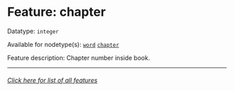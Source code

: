 # Feature: chapter

Datatype: `integer`

Available for nodetype(s): [`word`](wordnodefeatures.md#readme) [`chapter`](chapternodefeatures.md#readme)

Feature description: Chapter number inside book.

---
###### [Click here for list of all features](home.md#readme)
